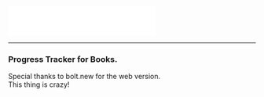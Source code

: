 <img align="center" alt="1" src="https://github.com/tahabisginsoftware/bookmark.app/blob/master/Header.png" width="300"/> 

---
### Progress Tracker for Books.

Special thanks to bolt.new for the web version. <br>
This thing is crazy!
